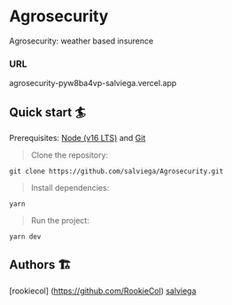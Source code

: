 # Agrosecurity

Agrosecurity: weather based insurence

### URL

agrosecurity-pyw8ba4vp-salviega.vercel.app

## Quick start 🏄

Prerequisites: [Node (v16 LTS)](https://nodejs.org/en/download/) and [Git](https://git-scm.com/downloads)

> Clone the repository:

```
git clone https://github.com/salviega/Agrosecurity.git
```

> Install dependencies:

```
yarn
```

> Run the project:

```
yarn dev
```

## Authors 🏗

[rookiecol] (https://github.com/RookieCol)
[salviega](https://github.com/salviega)
